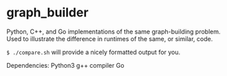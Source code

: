 # graph_builder

Python, C++, and Go implementations of the same graph-building problem. Used to illustrate the difference in runtimes of the same, or similar, code.

<code>$ ./compare.sh</code> will provide a nicely formatted output for you.

Dependencies:
   Python3
   g++ compiler
   Go 
